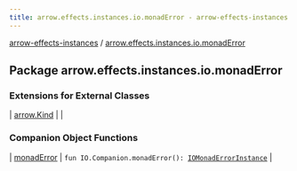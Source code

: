 ```yaml
---
title: arrow.effects.instances.io.monadError - arrow-effects-instances
---
```


[arrow-effects-instances](../index.html) / [arrow.effects.instances.io.monadError](./index.html)

## Package arrow.effects.instances.io.monadError

### Extensions for External Classes

| [arrow.Kind](arrow.-kind/index.html) |  |

### Companion Object Functions

| [monadError](monad-error.html) | `fun IO.Companion.monadError(): `[`IOMonadErrorInstance`](../arrow.effects.instances/-i-o-monad-error-instance/index.html) |

